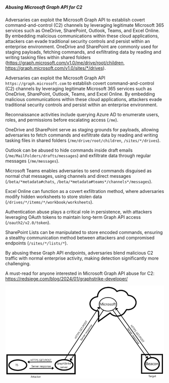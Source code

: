 ##### Abusing Microsoft Graph API for C2

Adversaries can exploit the Microsoft Graph API to establish covert command-and-control (C2) channels by leveraging legitimate Microsoft 365 services such as OneDrive, SharePoint, Outlook, Teams, and Excel Online. By embedding malicious communications within these cloud applications, attackers can evade traditional security controls and persist within an enterprise environment. OneDrive and SharePoint are commonly used for staging payloads, fetching commands, and exfiltrating data by reading and writing tasking files within shared folders (https://graph.microsoft.com/v1.0/me/drive/root/children, https://graph.microsoft.com/v1.0/sites/*/drives).

Adversaries can exploit the Microsoft Graph API `https://graph.microsoft.com` to establish covert command-and-control (C2) channels by leveraging legitimate Microsoft 365 services such as OneDrive, SharePoint, Outlook, Teams, and Excel Online. By embedding malicious communications within these cloud applications, attackers evade traditional security controls and persist within an enterprise environment.

Reconnaissance activities include querying Azure AD to enumerate users, roles, and permissions before escalating access (`/me`).

OneDrive and SharePoint serve as staging grounds for payloads, allowing adversaries to fetch commands and exfiltrate data by reading and writing tasking files in shared folders (`/me/drive/root/children`, `/sites/*/drives`).

Outlook can be abused to hide commands inside draft emails (`/me/MailFolders/drafts/messages`) and exfiltrate data through regular messages (`/me/messages`).

Microsoft Teams enables adversaries to send commands disguised as normal chat messages, using channels and direct messages (`/beta/*metadata#chats`, `/beta/*metadata#teams*/channels*/messages`).

Excel Online can function as a covert exfiltration method, where adversaries modify hidden worksheets to store stolen data (`/drives/*/items/*/workbook/worksheets`).

Authentication abuse plays a critical role in persistence, with attackers leveraging OAuth tokens to maintain long-term Graph API access (`/oauth2/v2.0/token`).


SharePoint Lists can be manipulated to store encoded commands, ensuring a stealthy communication method between attackers and compromised endpoints (`/sites/*/lists/*`).

By abusing these Graph API endpoints, adversaries blend malicious C2 traffic with normal enterprise activity, making detection significantly more challenging.

A must-read for anyone interested in Microsoft Graph API abuse for C2: https://redsiege.com/blog/2024/01/graphstrike-developer/

![graphstrike](/doc/graphstrike.png)
